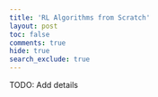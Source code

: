 ```yaml
---
title: 'RL Algorithms from Scratch'
layout: post
toc: false
comments: true
hide: true
search_exclude: true
---
```


TODO: Add details